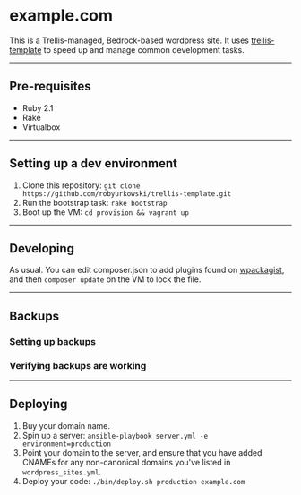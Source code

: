 # example.com

This is a Trellis-managed, Bedrock-based wordpress site. It uses
[trellis-template](https://github.com/robyurkowski/trellis-template) to speed up
and manage common development tasks.

-----

## Pre-requisites

- Ruby 2.1
- Rake
- Virtualbox

-----

## Setting up a dev environment

1. Clone this repository: `git clone
https://github.com/robyurkowski/trellis-template.git`
2. Run the bootstrap task: `rake bootstrap`
3. Boot up the VM: `cd provision && vagrant up`

-----

## Developing

As usual. You can edit composer.json to add plugins found on
[wpackagist](https://wpackagist.org), and then `composer update` on the VM to
lock the file.

-----

## Backups

### Setting up backups

### Verifying backups are working

-----

## Deploying

1. Buy your domain name.
2. Spin up a server: `ansible-playbook server.yml -e environment=production`
3. Point your domain to the server, and ensure that you have added CNAMEs for
any non-canonical domains you've listed in `wordpress_sites.yml`.
4. Deploy your code: `./bin/deploy.sh production example.com`
